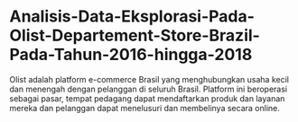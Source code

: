 # Analisis-Data-Eksplorasi-Pada-Olist-Departement-Store-Brazil-Pada-Tahun-2016-hingga-2018
Olist adalah platform e-commerce Brasil yang menghubungkan usaha kecil dan menengah dengan pelanggan di seluruh Brasil. Platform ini beroperasi sebagai pasar, tempat pedagang dapat mendaftarkan produk dan layanan mereka dan pelanggan dapat menelusuri dan membelinya secara online.
